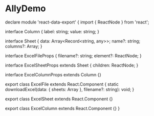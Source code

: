 # AllyDemo

declare module 'react-data-export' {
  import { ReactNode } from 'react';

  interface Column {
    label: string;
    value: string;
  }

  interface Sheet {
    data: Array<Record<string, any>>;
    name?: string;
    columns?: Array<Column>;
  }

  interface ExcelFileProps {
    filename?: string;
    element?: ReactNode;
  }

  interface ExcelSheetProps extends Sheet {
    children: ReactNode;
  }

  interface ExcelColumnProps extends Column {}

  export class ExcelFile extends React.Component<ExcelFileProps> {
    static downloadExcel(data: { sheets: Array<Sheet> }, filename?: string): void;
  }

  export class ExcelSheet extends React.Component<ExcelSheetProps> {}

  export class ExcelColumn extends React.Component<ExcelColumnProps> {}
}
